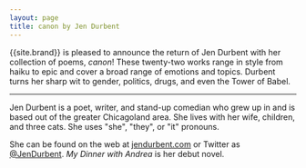 ```yaml
---
layout: page
title: canon by Jen Durbent
---
```


{{site.brand}} is pleased to announce the return of Jen Durbent with her collection of poems, *canon*! These twenty-two works range in style from haiku to epic and cover a broad range of emotions and topics. Durbent turns her sharp wit to gender, politics, drugs, and even the Tower of Babel.

-----

Jen Durbent is a poet, writer, and stand-up comedian who grew up in and is based out of the greater Chicagoland area. She lives with her wife, children, and three cats. She uses "she", "they", or "it" pronouns.

She can be found on the web at [jendurbent.com](http://jendurbent.com) or Twitter as [@JenDurbent](https://twitter.com/JenDurbent). *My Dinner with Andrea* is her debut novel.
